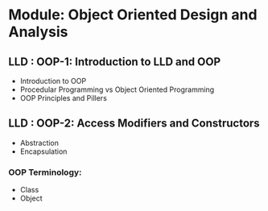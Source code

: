 # Module: Object Oriented Design and Analysis

## LLD : OOP-1: Introduction to LLD and OOP
- Introduction to OOP
- Procedular Programming vs Object Oriented Programming
- OOP Principles and Pillers

## LLD : OOP-2: Access Modifiers and Constructors
- Abstraction
- Encapsulation

### OOP Terminology:
- Class
- Object

